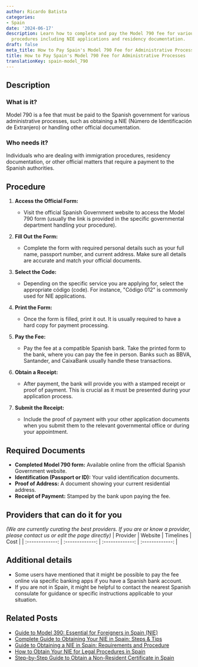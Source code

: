 ```yaml
---
author: Ricardo Batista
categories:
- Spain
date: '2024-06-17'
description: Learn how to complete and pay the Model 790 fee for various Spanish administrative
  procedures including NIE applications and residency documentation.
draft: false
meta_title: How to Pay Spain's Model 790 Fee for Administrative Processes
title: How to Pay Spain's Model 790 Fee for Administrative Processes
translationKey: spain-model_790
---
```


## Description
### What is it?
Model 790 is a fee that must be paid to the Spanish government for various administrative processes, such as obtaining a NIE (Número de Identificación de Extranjero) or handling other official documentation.

### Who needs it?
Individuals who are dealing with immigration procedures, residency documentation, or other official matters that require a payment to the Spanish authorities.

## Procedure
1. **Access the Official Form:** 
   - Visit the official Spanish Government website to access the Model 790 form (usually the link is provided in the specific governmental department handling your procedure).
   
2. **Fill Out the Form:**
   - Complete the form with required personal details such as your full name, passport number, and current address. Make sure all details are accurate and match your official documents.

3. **Select the Code:**
   - Depending on the specific service you are applying for, select the appropriate código (code). For instance, "Código 012" is commonly used for NIE applications.

4. **Print the Form:**
   - Once the form is filled, print it out. It is usually required to have a hard copy for payment processing.

5. **Pay the Fee:**
   - Pay the fee at a compatible Spanish bank. Take the printed form to the bank, where you can pay the fee in person. Banks such as BBVA, Santander, and CaixaBank usually handle these transactions.

6. **Obtain a Receipt:**
   - After payment, the bank will provide you with a stamped receipt or proof of payment. This is crucial as it must be presented during your application process.

7. **Submit the Receipt:**
   - Include the proof of payment with your other application documents when you submit them to the relevant governmental office or during your appointment.

## Required Documents
- **Completed Model 790 form:** Available online from the official Spanish Government website.
- **Identification (Passport or ID):** Your valid identification documents.
- **Proof of Address:** A document showing your current residential address.
- **Receipt of Payment:** Stamped by the bank upon paying the fee.

## Providers that can do it for you
_(We are currently curating the best providers. If you are or know a provider, please contact us or edit the page directly)_
| Provider        |     Website     |     Timelines    |       Cost      |
| :-------------: | :-------------: |  :-------------: | :-------------: |

## Additional details
- Some users have mentioned that it might be possible to pay the fee online via specific banking apps if you have a Spanish bank account.
- If you are not in Spain, it might be helpful to contact the nearest Spanish consulate for guidance or specific instructions applicable to your situation.
  

## Related Posts

- [Guide to Model 390: Essential for Foreigners in Spain (NIE)](https://tramitit.com/english/guides/spain/model_390/)
- [Complete Guide to Obtaining Your NIE in Spain: Steps & Tips](https://tramitit.com/english/guides/spain/nie_application/)
- [Guide to Obtaining a NIE in Spain: Requirements and Procedure](https://tramitit.com/english/guides/spain/registration_card/)
- [How to Obtain Your NIE for Legal Procedures in Spain](https://tramitit.com/english/guides/spain/assignment_of_nie_at_the_request_of_the_interested_party/)
- [Step-by-Step Guide to Obtain a Non-Resident Certificate in Spain](https://tramitit.com/english/guides/spain/non-resident_certificate/)